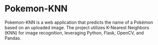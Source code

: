 # Pokemon-KNN
Pokemon-KNN is a web application that predicts the name of a Pokémon based on an uploaded image. The project utilizes K-Nearest Neighbors (KNN) for image recognition, leveraging Python, Flask, OpenCV, and Pandas.
